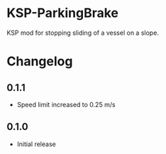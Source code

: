 # KSP-ParkingBrake
KSP mod for stopping sliding of a vessel on a slope.

# Changelog
## 0.1.1
- Speed limit increased to 0.25 m/s


## 0.1.0
- Initial release